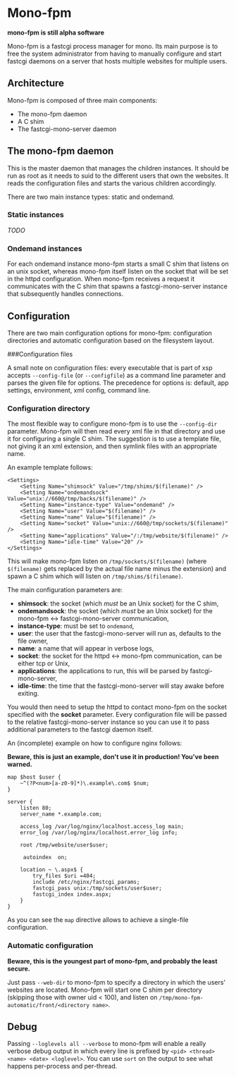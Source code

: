 # Mono-fpm

**mono-fpm is still alpha software**

Mono-fpm is a fastcgi process manager for mono. Its main purpose is to free the system administrator from having to manually configure and start fastcgi daemons on a server that hosts multiple websites for multiple users.

## Architecture

Mono-fpm is composed of three main components:

  - The mono-fpm daemon
  - A C shim
  - The fastcgi-mono-server daemon

## The mono-fpm daemon

This is the master daemon that manages the children instances. It should be run as root as it needs to suid to the different users that own the websites. It reads the configuration files and starts the various children accordingly.

There are two main instance types: static and ondemand.

### Static instances

*TODO*

### Ondemand instances

For each ondemand instance mono-fpm starts a small C shim that listens on an unix socket, whereas mono-fpm itself listen on the socket that will be set in the httpd configuration.
When mono-fpm receives a request it communicates with the C shim that spawns a fastcgi-mono-server instance that subsequently handles connections.

## Configuration

There are two main configuration options for mono-fpm: configuration directories and automatic configuration based on the filesystem layout.

###Configuration files

A small note on configuration files: every executable that is part of xsp accepts `--config-file` (or `--configfile`) as a command line parameter and parses the given file for options. The precedence for options is: default, app settings, environment, xml config, command line.

### Configuration directory

The most flexible way to configure mono-fpm is to use the `--config-dir` parameter. Mono-fpm will then read every xml file in that directory and use it for configuring a single C shim. The suggestion is to use a template file, not giving it an xml extension, and then symlink files with an appropriate name.

An example template follows:

    <Settings>
        <Setting Name="shimsock" Value="/tmp/shims/$(filename)" />
        <Setting Name="ondemandsock" Value="unix://660@/tmp/backs/$(filename)" />
        <Setting Name="instance-type" Value="ondemand" />
        <Setting Name="user" Value="$(filename)" />
        <Setting Name="name" Value="$(filename)" />
        <Setting Name="socket" Value="unix://660@/tmp/sockets/$(filename)" />
        <Setting Name="applications" Value="/:/tmp/website/$(filename)" />
        <Setting Name="idle-time" Value="20" />
    </Settings>

This will make mono-fpm listen on `/tmp/sockets/$(filename)` (where `$(filename)` gets replaced by the actual file name minus the extension) and spawn a C shim which will listen on `/tmp/shims/$(filename)`.

The main configuration parameters are:

 * **shimsock**: the socket (which *must* be an Unix socket) for the C shim,
 * **ondemandsock**: the socket (which *must* be an Unix socket) for the mono-fpm <-> fastcgi-mono-server communication,
 * **instance-type**: must be set to `ondemand`,
 * **user**: the user that the fastcgi-mono-server will run as, defaults to the file owner,
 * **name**: a name that will appear in verbose logs,
 * **socket**: the socket for the httpd <-> mono-fpm communication, can be either tcp or Unix,
 * **applications**: the applications to run, this will be parsed by fastcgi-mono-server,
 * **idle-time**: the time that the fastcgi-mono-server will stay awake before exiting.

You would then need to setup the httpd to contact mono-fpm on the socket specified with the **socket** parameter. Every configuration file will be passed to the relative fastcgi-mono-server instance so you can use it to pass additional parameters to the fastcgi daemon itself.

An (incomplete) example on how to configure nginx follows:

**Beware, this is just an example, don't use it in production! You've been warned.**

    map $host $user {
		~^(?P<num>[a-z0-9]*)\.example\.com$ $num;
	}

	server {
		listen 80;
		server_name *.example.com;

		access_log /var/log/nginx/localhost.access_log main;
		error_log /var/log/nginx/localhost.error_log info;

		root /tmp/website/user$user;

		 autoindex  on;

		location ~ \.aspx$ {
			try_files $uri =404;
			include /etc/nginx/fastcgi_params;
			fastcgi_pass unix:/tmp/sockets/user$user;
			fastcgi_index index.aspx;
		}
	}

As you can see the `map` directive allows to achieve a single-file configuration.

### Automatic configuration

**Beware, this is the youngest part of mono-fpm, and probably the least secure.**

Just pass `--web-dir` to mono-fpm to specify a directory in which the users' websites are located. Mono-fpm will start one C shim per directory (skipping those with owner uid < 100), and listen on `/tmp/mono-fpm-automatic/front/<directory name>`.

## Debug

Passing `--loglevels all --verbose` to mono-fpm will enable a really verbose debug output in which every line is prefixed by `<pid> <thread> <name> <date> <loglevel>`. You can use `sort` on the output to see what happens per-process and per-thread.
